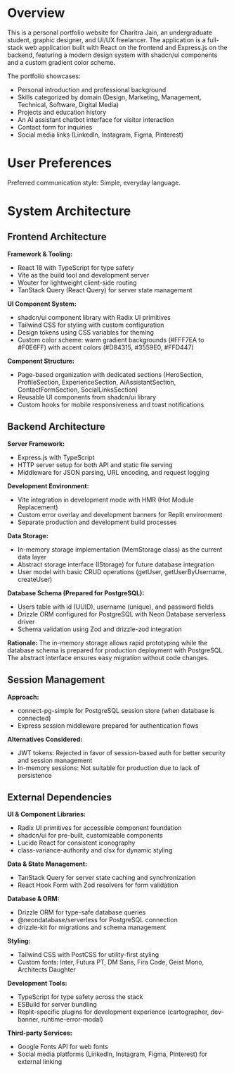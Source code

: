 # Overview

This is a personal portfolio website for Charitra Jain, an undergraduate student, graphic designer, and UI/UX freelancer. The application is a full-stack web application built with React on the frontend and Express.js on the backend, featuring a modern design system with shadcn/ui components and a custom gradient color scheme.

The portfolio showcases:
- Personal introduction and professional background
- Skills categorized by domain (Design, Marketing, Management, Technical, Software, Digital Media)
- Projects and education history
- An AI assistant chatbot interface for visitor interaction
- Contact form for inquiries
- Social media links (LinkedIn, Instagram, Figma, Pinterest)

# User Preferences

Preferred communication style: Simple, everyday language.

# System Architecture

## Frontend Architecture

**Framework & Tooling:**
- React 18 with TypeScript for type safety
- Vite as the build tool and development server
- Wouter for lightweight client-side routing
- TanStack Query (React Query) for server state management

**UI Component System:**
- shadcn/ui component library with Radix UI primitives
- Tailwind CSS for styling with custom configuration
- Design tokens using CSS variables for theming
- Custom color scheme: warm gradient backgrounds (#FFF7EA to #F0E6FF) with accent colors (#D84315, #3559E0, #FFD447)

**Component Structure:**
- Page-based organization with dedicated sections (HeroSection, ProfileSection, ExperienceSection, AiAssistantSection, ContactFormSection, SocialLinksSection)
- Reusable UI components from shadcn/ui library
- Custom hooks for mobile responsiveness and toast notifications

## Backend Architecture

**Server Framework:**
- Express.js with TypeScript
- HTTP server setup for both API and static file serving
- Middleware for JSON parsing, URL encoding, and request logging

**Development Environment:**
- Vite integration in development mode with HMR (Hot Module Replacement)
- Custom error overlay and development banners for Replit environment
- Separate production and development build processes

**Data Storage:**
- In-memory storage implementation (MemStorage class) as the current data layer
- Abstract storage interface (IStorage) for future database integration
- User model with basic CRUD operations (getUser, getUserByUsername, createUser)

**Database Schema (Prepared for PostgreSQL):**
- Users table with id (UUID), username (unique), and password fields
- Drizzle ORM configured for PostgreSQL with Neon Database serverless driver
- Schema validation using Zod and drizzle-zod integration

**Rationale:** The in-memory storage allows rapid prototyping while the database schema is prepared for production deployment with PostgreSQL. The abstract interface ensures easy migration without code changes.

## Session Management

**Approach:**
- connect-pg-simple for PostgreSQL session store (when database is connected)
- Express session middleware prepared for authentication flows

**Alternatives Considered:**
- JWT tokens: Rejected in favor of session-based auth for better security and session management
- In-memory sessions: Not suitable for production due to lack of persistence

## External Dependencies

**UI & Component Libraries:**
- Radix UI primitives for accessible component foundation
- shadcn/ui for pre-built, customizable components
- Lucide React for consistent iconography
- class-variance-authority and clsx for dynamic styling

**Data & State Management:**
- TanStack Query for server state caching and synchronization
- React Hook Form with Zod resolvers for form validation

**Database & ORM:**
- Drizzle ORM for type-safe database queries
- @neondatabase/serverless for PostgreSQL connection
- drizzle-kit for migrations and schema management

**Styling:**
- Tailwind CSS with PostCSS for utility-first styling
- Custom fonts: Inter, Futura PT, DM Sans, Fira Code, Geist Mono, Architects Daughter

**Development Tools:**
- TypeScript for type safety across the stack
- ESBuild for server bundling
- Replit-specific plugins for development experience (cartographer, dev-banner, runtime-error-modal)

**Third-party Services:**
- Google Fonts API for web fonts
- Social media platforms (LinkedIn, Instagram, Figma, Pinterest) for external linking